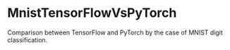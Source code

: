 # MnistTensorFlowVsPyTorch
Comparison between TensorFlow and PyTorch by the case of MNIST digit classification.
